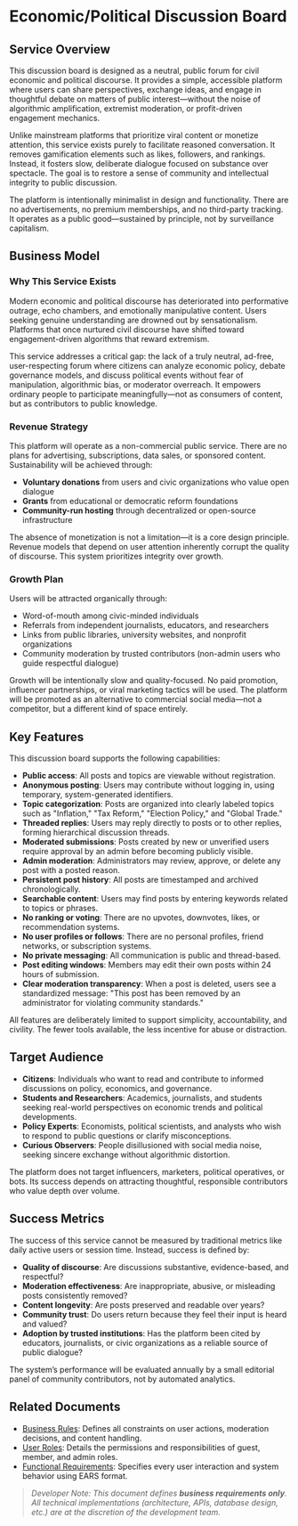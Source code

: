 # Economic/Political Discussion Board

## Service Overview

This discussion board is designed as a neutral, public forum for civil economic and political discourse. It provides a simple, accessible platform where users can share perspectives, exchange ideas, and engage in thoughtful debate on matters of public interest—without the noise of algorithmic amplification, extremist moderation, or profit-driven engagement mechanics.

Unlike mainstream platforms that prioritize viral content or monetize attention, this service exists purely to facilitate reasoned conversation. It removes gamification elements such as likes, followers, and rankings. Instead, it fosters slow, deliberate dialogue focused on substance over spectacle. The goal is to restore a sense of community and intellectual integrity to public discussion.

The platform is intentionally minimalist in design and functionality. There are no advertisements, no premium memberships, and no third-party tracking. It operates as a public good—sustained by principle, not by surveillance capitalism.

## Business Model

### Why This Service Exists

Modern economic and political discourse has deteriorated into performative outrage, echo chambers, and emotionally manipulative content. Users seeking genuine understanding are drowned out by sensationalism. Platforms that once nurtured civil discourse have shifted toward engagement-driven algorithms that reward extremism.

This service addresses a critical gap: the lack of a truly neutral, ad-free, user-respecting forum where citizens can analyze economic policy, debate governance models, and discuss political events without fear of manipulation, algorithmic bias, or moderator overreach. It empowers ordinary people to participate meaningfully—not as consumers of content, but as contributors to public knowledge.

### Revenue Strategy

This platform will operate as a non-commercial public service. There are no plans for advertising, subscriptions, data sales, or sponsored content. Sustainability will be achieved through:

- **Voluntary donations** from users and civic organizations who value open dialogue
- **Grants** from educational or democratic reform foundations
- **Community-run hosting** through decentralized or open-source infrastructure

The absence of monetization is not a limitation—it is a core design principle. Revenue models that depend on user attention inherently corrupt the quality of discourse. This system prioritizes integrity over growth.

### Growth Plan

Users will be attracted organically through:

- Word-of-mouth among civic-minded individuals
- Referrals from independent journalists, educators, and researchers
- Links from public libraries, university websites, and nonprofit organizations
- Community moderation by trusted contributors (non-admin users who guide respectful dialogue)

Growth will be intentionally slow and quality-focused. No paid promotion, influencer partnerships, or viral marketing tactics will be used. The platform will be promoted as an alternative to commercial social media—not a competitor, but a different kind of space entirely.

## Key Features

This discussion board supports the following capabilities:

- **Public access**: All posts and topics are viewable without registration.
- **Anonymous posting**: Users may contribute without logging in, using temporary, system-generated identifiers.
- **Topic categorization**: Posts are organized into clearly labeled topics such as "Inflation," "Tax Reform," "Election Policy," and "Global Trade."
- **Threaded replies**: Users may reply directly to posts or to other replies, forming hierarchical discussion threads.
- **Moderated submissions**: Posts created by new or unverified users require approval by an admin before becoming publicly visible.
- **Admin moderation**: Administrators may review, approve, or delete any post with a posted reason.
- **Persistent post history**: All posts are timestamped and archived chronologically.
- **Searchable content**: Users may find posts by entering keywords related to topics or phrases.
- **No ranking or voting**: There are no upvotes, downvotes, likes, or recommendation systems.
- **No user profiles or follows**: There are no personal profiles, friend networks, or subscription systems.
- **No private messaging**: All communication is public and thread-based.
- **Post editing windows**: Members may edit their own posts within 24 hours of submission.
- **Clear moderation transparency**: When a post is deleted, users see a standardized message: "This post has been removed by an administrator for violating community standards."

All features are deliberately limited to support simplicity, accountability, and civility. The fewer tools available, the less incentive for abuse or distraction.

## Target Audience

- **Citizens**: Individuals who want to read and contribute to informed discussions on policy, economics, and governance.
- **Students and Researchers**: Academics, journalists, and students seeking real-world perspectives on economic trends and political developments.
- **Policy Experts**: Economists, political scientists, and analysts who wish to respond to public questions or clarify misconceptions.
- **Curious Observers**: People disillusioned with social media noise, seeking sincere exchange without algorithmic distortion.

The platform does not target influencers, marketers, political operatives, or bots. Its success depends on attracting thoughtful, responsible contributors who value depth over volume.

## Success Metrics

The success of this service cannot be measured by traditional metrics like daily active users or session time. Instead, success is defined by:

- **Quality of discourse**: Are discussions substantive, evidence-based, and respectful?
- **Moderation effectiveness**: Are inappropriate, abusive, or misleading posts consistently removed?
- **Content longevity**: Are posts preserved and readable over years?
- **Community trust**: Do users return because they feel their input is heard and valued?
- **Adoption by trusted institutions**: Has the platform been cited by educators, journalists, or civic organizations as a reliable source of public dialogue?

The system’s performance will be evaluated annually by a small editorial panel of community contributors, not by automated analytics.

## Related Documents

- [Business Rules](./01-business-rules.md): Defines all constraints on user actions, moderation decisions, and content handling.
- [User Roles](./02-user-roles.md): Details the permissions and responsibilities of guest, member, and admin roles.
- [Functional Requirements](./03-functional-requirements.md): Specifies every user interaction and system behavior using EARS format.

> *Developer Note: This document defines **business requirements only**. All technical implementations (architecture, APIs, database design, etc.) are at the discretion of the development team.*